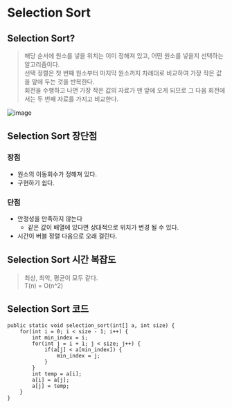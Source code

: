 # Selection Sort

## Selection Sort?
> 해당 순서에 원소를 넣을 위치는 이미 정해져 있고, 어떤 원소를 넣을지 선택하는 알고리즘이다.  
> 선택 정렬은 첫 번째 원소부터 마지막 원소까지 차례대로 비교하여 가장 작은 값을
앞에 두는 것을 반복한다.  
> 회전을 수행하고 나면 가장 작은 값의 자료가 맨 앞에 오게 되므로 그 다음 회전에서는 두 번째 자료를 가지고 비교한다.

![image](https://github.com/oheunchan07/TIL/assets/131967057/dad395cf-9d60-4404-a50e-d25c7b327e96)

## Selection Sort 장단점
### 장점
* 원소의 이동회수가 정해져 있다.
* 구현하기 쉽다.

### 단점
* 안정성을 만족하지 않는다
  * 같은 값이 배열에 있다면 상대적으로 위치가 변경 될 수 있다.
* 시간이 버블 정렬 다음으로 오래 걸린다.

## Selection Sort 시간 복잡도
> 최상, 최악, 평균이 모두 같다.  
> T(n) = O(n^2)

## Selection Sort 코드
```
public static void selection_sort(int[] a, int size) {
	for(int i = 0; i < size - 1; i++) {
        int min_index = i;	
        for(int j = i + 1; j < size; j++) {
            if(a[j] < a[min_index]) {
                min_index = j;
            }
        }
        int temp = a[i];
        a[i] = a[j];
        a[j] = temp;
    }
}
```
